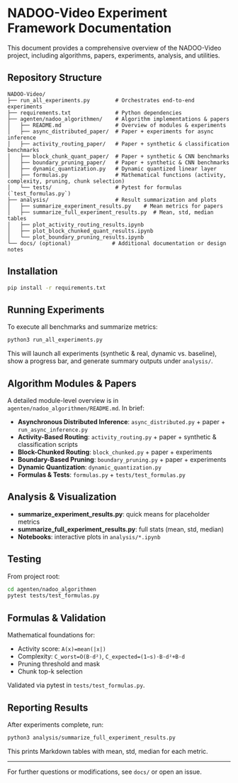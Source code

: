 # NADOO-Video Experiment Framework Documentation

This document provides a comprehensive overview of the NADOO-Video project, including algorithms, papers, experiments, analysis, and utilities.

## Repository Structure
```
NADOO-Video/
├── run_all_experiments.py        # Orchestrates end-to-end experiments
├── requirements.txt              # Python dependencies
├── agenten/nadoo_algorithmen/    # Algorithm implementations & papers
│   ├── README.md                 # Overview of modules & experiments
│   ├── async_distributed_paper/  # Paper + experiments for async inference
│   ├── activity_routing_paper/   # Paper + synthetic & classification benchmarks
│   ├── block_chunk_quant_paper/  # Paper + synthetic & CNN benchmarks
│   ├── boundary_pruning_paper/   # Paper + synthetic & CNN benchmarks
│   ├── dynamic_quantization.py   # Dynamic quantized linear layer
│   ├── formulas.py               # Mathematical functions (activity, complexity, pruning, chunk selection)
│   └── tests/                    # Pytest for formulas (`test_formulas.py`)
├── analysis/                     # Result summarization and plots
│   ├── summarize_experiment_results.py    # Mean metrics for papers
│   ├── summarize_full_experiment_results.py  # Mean, std, median tables
│   ├── plot_activity_routing_results.ipynb
│   ├── plot_block_chunked_quant_results.ipynb
│   └── plot_boundary_pruning_results.ipynb
└── docs/ (optional)             # Additional documentation or design notes
```

## Installation
```bash
pip install -r requirements.txt
```

## Running Experiments
To execute all benchmarks and summarize metrics:
```bash
python3 run_all_experiments.py
```
This will launch all experiments (synthetic & real, dynamic vs. baseline), show a progress bar, and generate summary outputs under `analysis/`.

## Algorithm Modules & Papers
A detailed module-level overview is in `agenten/nadoo_algorithmen/README.md`. In brief:
- **Asynchronous Distributed Inference**: `async_distributed.py` + paper + `run_async_inference.py`
- **Activity-Based Routing**: `activity_routing.py` + paper + synthetic & classification scripts
- **Block-Chunked Routing**: `block_chunked.py` + paper + experiments
- **Boundary-Based Pruning**: `boundary_pruning.py` + paper + experiments
- **Dynamic Quantization**: `dynamic_quantization.py`
- **Formulas & Tests**: `formulas.py` + `tests/test_formulas.py`

## Analysis & Visualization
- **summarize_experiment_results.py**: quick means for placeholder metrics
- **summarize_full_experiment_results.py**: full stats (mean, std, median)
- **Notebooks**: interactive plots in `analysis/*.ipynb`

## Testing
From project root:
```bash
cd agenten/nadoo_algorithmen
pytest tests/test_formulas.py
```

## Formulas & Validation
Mathematical foundations for:
- Activity score: `A(x)=mean(|x|)`
- Complexity: `C_worst=O(B·d²)`, `C_expected=(1−s)·B·d²+B·d`
- Pruning threshold and mask
- Chunk top-k selection

Validated via pytest in `tests/test_formulas.py`.

## Reporting Results
After experiments complete, run:
```bash
python3 analysis/summarize_full_experiment_results.py
```
This prints Markdown tables with mean, std, median for each metric.

---
For further questions or modifications, see `docs/` or open an issue.
